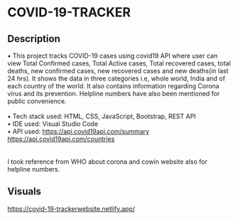 # COVID-19-TRACKER
## Description
• This project tracks COVID-19 cases using covid19 API where user can view Total Confirmed cases, Total Active cases, Total recovered cases, total deaths, new confirmed cases, new recovered cases and new deaths(in last 24 hrs). It shows the data  in three categories i.e, whole world,  India  and of each country of the world. It also contains  information regarding Corona virus and its prevention. Helpline numbers have also been mentioned for public convenience. </br> </br>
• Tech stack used: HTML, CSS, JavaScript, Bootstrap, REST API</br>
 • IDE used: Visual Studio Code</br>
 • API used: https://api.covid19api.com/summary </br>
     https://api.covid19api.com/countries</br>
</br> 
</br>
I took reference from WHO about corona and cowin website also for helpline numbers.</br>
## Visuals </br>
https://covid-19-trackerwebsite.netlify.app/
